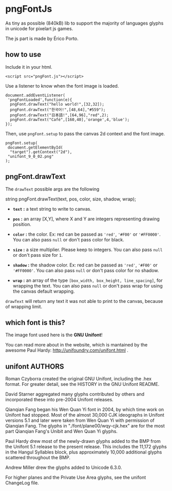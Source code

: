 # pngFontJs

As tiny as possible (840kB) lib to support the majority of
languages glyphs in unicode for pixelart js games.

The js part is made by Érico Porto.

## how to use


Include it in your html.

    <script src="pngFont.js"></script>

Use a listener to know when the font image is loaded.

    document.addEventListener(
     'pngFontLoaded',function(e){
      pngFont.drawText("hello world!",[32,32]);
      pngFont.drawText("한국어!",[48,64],"#559");
      pngFont.drawText("日本語!",[64,96],"red",2);
      pngFont.drawText("Café",[160,40],'orange',4,'blue');
    });

Then, use `pngFont.setup` to pass the canvas 2d context and the font image.

    pngFont.setup(
     document.getElementById(
      "target").getContext("2d"),
     "unifont_9_0_02.png"
    );

## pngFont.drawText

The `drawText` possible args are the following

  string pngFont.drawText(text, pos, color, size, shadow,  wrap);

- **`text` :** a text string to write to canvas.

- **`pos` :** an array [X,Y], where X and Y are integers representing
drawing position.

- **`color` :** the color. Ex: red can be passed as `'red'`, `'#F00'` or
`'#FF0000'`. You can also pass `null` or don't pass color for black.

- **`size` :** a size multiplier. Please keep to integers. You can also
pass `null` or don't pass size for `1`.

- **`shadow` :** the shadow color. Ex: red can be passed as `'red'`,
`'#F00'` or `'#FF0000'`. You can also pass `null` or don't pass color
for no shadow.

- **`wrap` :** an array of the type `[box_width, box_height, line_spacing]`,
for wrapping the text. You can also pass `null` or don't pass wrap for using
the canvas default wrapping.

`drawText` will return any text it was not able to print to the canvas,
because of wrapping limit.

## which font is this?

The image font used here is the **GNU Unifont**!

You can read more about in the website, which is mantained
by the awesome Paul Hardy: http://unifoundry.com/unifont.html .

## unifont AUTHORS

Roman Czyborra created the original GNU Unifont, including the
.hex format.  For greater detail, see the HISTORY in the GNU
Unifont README.

David Starner aggregated many glyphs contributed by others and
incorporated these into pre-2004 Unifont releases.

Qianqian Fang began his Wen Quan Yi font in 2004, by which
time work on Unifont had stopped.  Most of the almost 30,000
CJK ideographs in Unifont versions 5.1 and later were taken
from Wen Quan Yi with permission of Qianqian Fang.  The glyphs
in "./font/plane00/wqy-cjk.hex" are for the most part Qianqian
Fang's Unibit and Wen Quan Yi glyphs.

Paul Hardy drew most of the newly-drawn glyphs added to the BMP
from the Unifont 5.1 release to the present release.  This includes
the 11,172 glyphs in the Hangul Syllables block, plus approximately
10,000 additional glyphs scattered throughout the BMP.

Andrew Miller drew the glyphs added to Unicode 6.3.0.

For higher planes and the Private Use Area glyphs, see the
unifont ChangeLog file.
